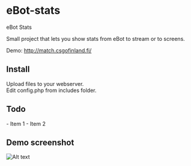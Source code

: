 # eBot-stats
eBot Stats

Small project that lets you show stats from eBot to stream or to screens.

Demo: http://match.csgofinland.fi/

<h2>Install</h2>

Upload files to your webserver. <br />
Edit config.php from includes folder.

<h2>Todo</h2>
 - Item 1
 - Item 2

<h2>Demo screenshot</h2>

![Alt text](/Screens/screen2.jpg?raw=true "Screenshot from OBS")
